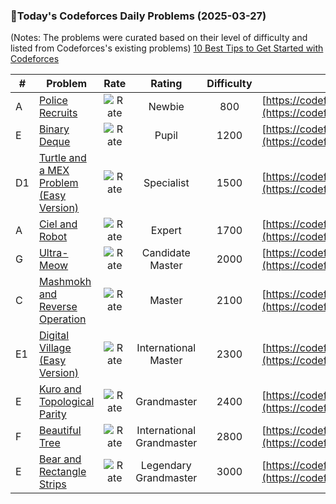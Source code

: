 ### 🌟Today's Codeforces Daily Problems (2025-03-27)
(Notes: The problems were curated based on their level of difficulty and listed from Codeforces's existing problems)
[10 Best Tips to Get Started with Codeforces](https://github.com/ika9810/Codeforces-Daily-Problems/blob/main/10%20Best%20Tips%20to%20Get%20Started%20with%20Codeforces.md)

| # | Problem | Rate| Rating | Difficulty | Contest |
|---| ----- | :--------: | :----------: | :----------: | ---------- |
|A|[Police Recruits](https://codeforces.com/contest/427/problem/A)|![Rate](https://img.shields.io/badge/Newbie-800-lightgrey)|Newbie|800|[https://codeforces.com/contest/427](https://codeforces.com/contest/427)|
|E|[Binary Deque](https://codeforces.com/contest/1692/problem/E)|![Rate](https://img.shields.io/badge/Pupil-1200-brightgreen)|Pupil|1200|[https://codeforces.com/contest/1692](https://codeforces.com/contest/1692)|
|D1|[Turtle and a MEX Problem (Easy Version)](https://codeforces.com/contest/2003/problem/D1)|![Rate](https://img.shields.io/badge/Specialist-1500-9cf)|Specialist|1500|[https://codeforces.com/contest/2003](https://codeforces.com/contest/2003)|
|A|[Ciel and Robot](https://codeforces.com/contest/321/problem/A)|![Rate](https://img.shields.io/badge/Expert-1700-blue)|Expert|1700|[https://codeforces.com/contest/321](https://codeforces.com/contest/321)|
|G|[Ultra-Meow](https://codeforces.com/contest/1992/problem/G)|![Rate](https://img.shields.io/badge/Candidate%20Master-2000-blueviolet)|Candidate Master|2000|[https://codeforces.com/contest/1992](https://codeforces.com/contest/1992)|
|C|[Mashmokh and Reverse Operation](https://codeforces.com/contest/414/problem/C)|![Rate](https://img.shields.io/badge/Master-2100-orange)|Master|2100|[https://codeforces.com/contest/414](https://codeforces.com/contest/414)|
|E1|[Digital Village (Easy Version)](https://codeforces.com/contest/2021/problem/E1)|![Rate](https://img.shields.io/badge/International%20Master-2300-orange)|International Master|2300|[https://codeforces.com/contest/2021](https://codeforces.com/contest/2021)|
|E|[Kuro and Topological Parity](https://codeforces.com/contest/979/problem/E)|![Rate](https://img.shields.io/badge/Grandmaster-2400-red)|Grandmaster|2400|[https://codeforces.com/contest/979](https://codeforces.com/contest/979)|
|F|[Beautiful Tree](https://codeforces.com/contest/1904/problem/F)|![Rate](https://img.shields.io/badge/International%20Grandmaster-2800-red)|International Grandmaster|2800|[https://codeforces.com/contest/1904](https://codeforces.com/contest/1904)|
|E|[Bear and Rectangle Strips](https://codeforces.com/contest/771/problem/E)|![Rate](https://img.shields.io/badge/Legendary%20Grandmaster-3000-red)|Legendary Grandmaster|3000|[https://codeforces.com/contest/771](https://codeforces.com/contest/771)|
